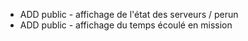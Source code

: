 * ADD public - affichage de l'état des serveurs / perun
* ADD public - affichage du temps écoulé en mission
